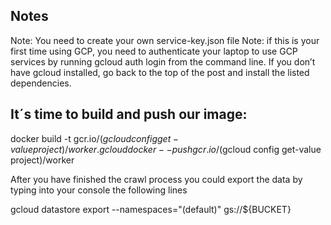 ## Notes

Note: You need to create your own service-key.json file
Note: if this is your first time using GCP, you need to authenticate your laptop to use GCP services by running gcloud auth login from the command line. If you don’t have gcloud installed, go back to the top of the post and install the listed dependencies.

## It´s time to build and push our image:

docker build -t gcr.io/$(gcloud config get-value project)/worker .
gcloud docker -- push gcr.io/$(gcloud config get-value project)/worker

After you have finished the crawl process you could export the data by typing into your console the following lines

gcloud datastore export --namespaces="(default)" gs://${BUCKET}
